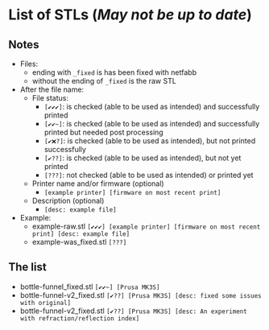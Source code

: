 # List of STLs (_May not be up to date_)
## Notes
* Files:
  * ending with `_fixed` is has been fixed with netfabb
  * without the ending of `_fixed` is the raw STL
* After the file name:
  * File status:
    * `[✔✔✔]`: is checked (able to be used as intended) and successfully printed
    * `[✔✔~]`: is checked (able to be used as intended) and successfully printed but needed post processing
    * `[✔❌?]`: is checked (able to be used as intended), but not printed successfully
    * `[✔??]`: is checked (able to be used as intended), but not yet printed
    * `[???]`: not checked (able to be used as intended) or printed yet
  * Printer name and/or firmware (optional)
    * `[example printer] [firmware on most recent print]`
  * Description (optional)
    * `[desc: example file]`
* Example:
  * example-raw.stl `[✔✔✔] [example printer] [firmware on most recent print] [desc: example file]`
  * example-was_fixed.stl `[???]`
## The list
* bottle-funnel_fixed.stl `[✔✔~] [Prusa MK3S]`
* bottle-funnel-v2_fixed.stl `[✔??] [Prusa MK3S] [desc: fixed some issues with original]`
* bottle-funnel-v2_fixed.stl `[✔??] [Prusa MK3S] [desc: An experiment with refraction/reflection index]`
